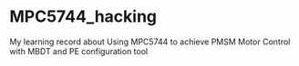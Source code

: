 # MPC5744_hacking
My learning record about Using MPC5744 to achieve PMSM Motor Control with MBDT and PE configuration tool
